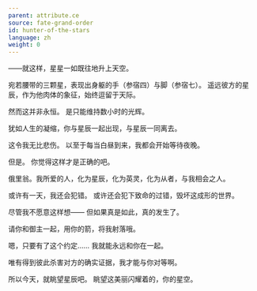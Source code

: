 ```yaml
---
parent: attribute.ce
source: fate-grand-order
id: hunter-of-the-stars
language: zh
weight: 0
---
```


——就这样，星星一如既往地升上天空。

宛若腰带的三颗星，表现出身躯的手（参宿四）与脚（参宿七）。
遥远彼方的星辰，作为他肉体的象征，始终逗留于天际。

然而这并非永恒。
是只能维持数小时的光辉。

犹如人生的凝缩，你与星辰一起出现，与星辰一同离去。

这令我无比悲伤。
以至于每当白昼到来，我都会开始等待夜晚。

但是。
你觉得这样才是正确的吧。

俄里翁。我所爱的人，化为星辰，化为英灵，化为从者，与我相会之人。

或许有一天，我还会犯错。
或许还会犯下致命的过错，毁坏这成形的世界。

尽管我不愿意这样想——
但如果真是如此，真的发生了。

请你和御主一起，用你的箭，将我射落哦。

嗯，只要有了这个约定……
我就能永远和你在一起。

唯有得到彼此杀害对方的确实证据，我才能与你对等啊。

所以今天，就眺望星辰吧。
眺望这美丽闪耀着的，你的星空。
